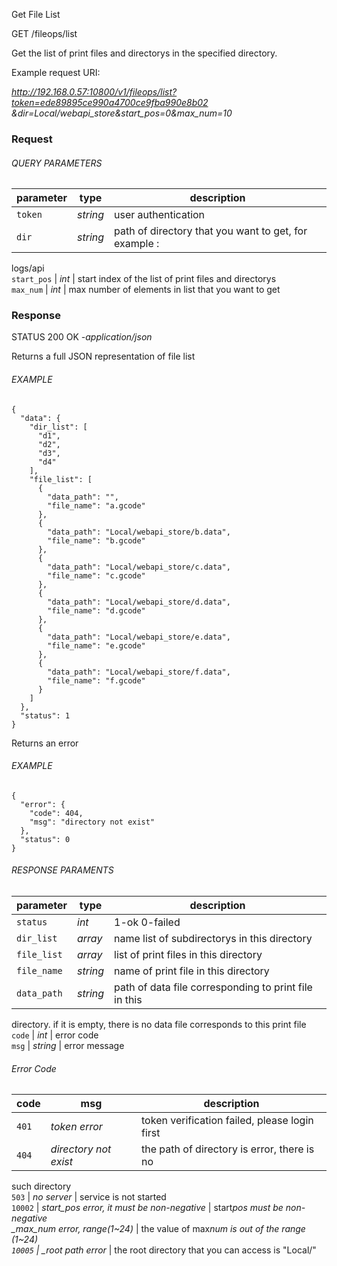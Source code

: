 Get File List

GET /fileops/list

Get the list of print files and directorys in the specified directory.

Example request URI:

_http://192.168.0.57:10800/v1/fileops/list?token=ede89895ce990a4700ce9fba990e8b02
&dir=Local/webapi_store&start_pos=0&max_num=10_

### Request

###### QUERY PARAMETERS

| parameter | type     | description                                           |
| --------- | -------- | ----------------------------------------------------- |
| `token`   | _string_ | user authentication                                   |
| `dir`     | _string_ | path of directory that you want to get, for example : |

logs/api  
`start_pos` | _int_ | start index of the list of print files and directorys  
`max_num` | _int_ | max number of elements in list that you want to get

### Response

STATUS 200 OK _-application/json_

Returns a full JSON representation of file list

###### EXAMPLE

    {
      "data": {
        "dir_list": [
          "d1",
          "d2",
          "d3",
          "d4"
        ],
        "file_list": [
          {
            "data_path": "",
            "file_name": "a.gcode"
          },
          {
            "data_path": "Local/webapi_store/b.data",
            "file_name": "b.gcode"
          },
          {
            "data_path": "Local/webapi_store/c.data",
            "file_name": "c.gcode"
          },
          {
            "data_path": "Local/webapi_store/d.data",
            "file_name": "d.gcode"
          },
          {
            "data_path": "Local/webapi_store/e.data",
            "file_name": "e.gcode"
          },
          {
            "data_path": "Local/webapi_store/f.data",
            "file_name": "f.gcode"
          }
        ]
      },
      "status": 1
    }


Returns an error

###### EXAMPLE

    {
      "error": {
        "code": 404,
        "msg": "directory not exist"
      },
      "status": 0
    }


###### RESPONSE PARAMENTS

| parameter   | type     | description                                           |
| ----------- | -------- | ----------------------------------------------------- |
| `status`    | _int_    | 1-ok 0-failed                                         |
| `dir_list`  | _array_  | name list of subdirectorys in this directory          |
| `file_list` | _array_  | list of print files in this directory                 |
| `file_name` | _string_ | name of print file in this directory                  |
| `data_path` | _string_ | path of data file corresponding to print file in this |

directory. if it is empty, there is no data file corresponds to this print
file  
`code` | _int_ | error code  
`msg` | _string_ | error message

###### Error Code

| code  | msg                   | description                                   |
| ----- | --------------------- | --------------------------------------------- |
| `401` | _token error_         | token verification failed, please login first |
| `404` | _directory not exist_ | the path of directory is error, there is no   |

such directory  
`503` | _no server_ | service is not started  
`10002` | _start_pos error, it must be non-negative_ | start*pos must be non-
negative  
\_max_num error, range(1~24)* | the value of max*num is out of the range (1~24)  
`10005` | \_root path error* | the root directory that you can access is
"Local/"  

